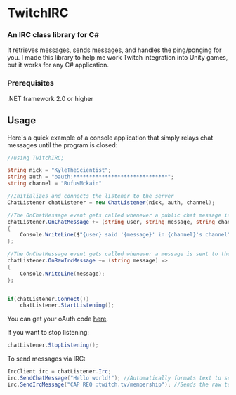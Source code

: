 # TwitchIRC
### An IRC class library for C#

It retrieves messages, sends messages, and handles the ping/ponging for you. I made this library to help me work Twitch integration into Unity games, but it works for any C# application.

### Prerequisites

.NET framework 2.0 or higher

## Usage

Here's a quick example of a console application that simply relays chat messages until the program is closed: 

```csharp
//using TwitchIRC;

string nick = "KyleTheScientist";
string auth = "oauth:******************************";
string channel = "RufusMckain"

//Initializes and connects the listener to the server
ChatListener chatListener = new ChatListener(nick, auth, channel); 

//The OnChatMessage event gets called whenever a public chat message is read and relays the message, the user who sent it, and the channel it was sent in.
chatListener.OnChatMessage += (string user, string message, string channel) => 
{
    Console.WriteLine($"{user} said '{message}' in {channel}'s channel");
};

//The OnChatMessage event gets called whenever a message is sent to the IRC server, and relays the raw message data.
chatListener.OnRawIrcMessage += (string message) =>
{
    Console.WriteLine(message);
};


if(chatListener.Connect())
    chatListener.StartListening();
```

You can get your oAuth code [here](https://twitchapps.com/tmi/).

If you want to stop listening:

```csharp
chatListener.StopListening();
```

To send messages via IRC:

```csharp
IrcClient irc = chatListener.Irc;
irc.SendChatMessage("Hello world!"); //Automatically formats text to send as a public chat message
irc.SendIrcMessage("CAP REQ :twitch.tv/membership"); //Sends the raw text to the server
```
